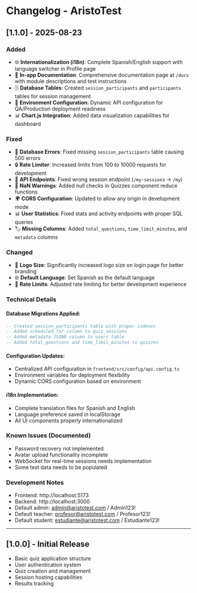 # Changelog - AristoTest

## [1.1.0] - 2025-08-23

### Added
- 🌐 **Internationalization (i18n)**: Complete Spanish/English support with language switcher in Profile page
- 📖 **In-app Documentation**: Comprehensive documentation page at `/docs` with module descriptions and test instructions
- 🗄️ **Database Tables**: Created `session_participants` and `participants` tables for session management
- 🔧 **Environment Configuration**: Dynamic API configuration for QA/Production deployment readiness
- 📊 **Chart.js Integration**: Added data visualization capabilities for dashboard

### Fixed
- 🐛 **Database Errors**: Fixed missing `session_participants` table causing 500 errors
- 🔒 **Rate Limiter**: Increased limits from 100 to 10000 requests for development
- 🔗 **API Endpoints**: Fixed wrong session endpoint (`/my-sessions` → `/my`)
- 🚫 **NaN Warnings**: Added null checks in Quizzes component reduce functions
- 🌍 **CORS Configuration**: Updated to allow any origin in development mode
- 📊 **User Statistics**: Fixed stats and activity endpoints with proper SQL queries
- 🏷️ **Missing Columns**: Added `total_questions`, `time_limit_minutes`, and `metadata` columns

### Changed
- 🎨 **Logo Size**: Significantly increased logo size on login page for better branding
- 🌐 **Default Language**: Set Spanish as the default language
- 🔢 **Rate Limits**: Adjusted rate limiting for better development experience

### Technical Details

#### Database Migrations Applied:
```sql
-- Created session_participants table with proper indexes
-- Added scheduled_for column to quiz_sessions
-- Added metadata JSONB column to users table
-- Added total_questions and time_limit_minutes to quizzes
```

#### Configuration Updates:
- Centralized API configuration in `frontend/src/config/api.config.ts`
- Environment variables for deployment flexibility
- Dynamic CORS configuration based on environment

#### i18n Implementation:
- Complete translation files for Spanish and English
- Language preference saved in localStorage
- All UI components properly internationalized

### Known Issues (Documented)
- Password recovery not implemented
- Avatar upload functionality incomplete
- WebSocket for real-time sessions needs implementation
- Some test data needs to be populated

### Development Notes
- Frontend: http://localhost:5173
- Backend: http://localhost:3000
- Default admin: admin@aristotest.com / Admin123!
- Default teacher: profesor@aristotest.com / Profesor123!
- Default student: estudiante@aristotest.com / Estudiante123!

---

## [1.0.0] - Initial Release
- Basic quiz application structure
- User authentication system
- Quiz creation and management
- Session hosting capabilities
- Results tracking